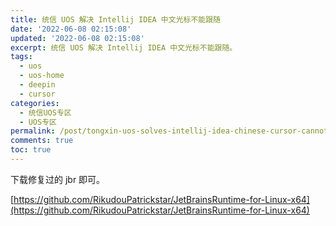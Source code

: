 ```yaml
---
title: 统信 UOS 解决 Intellij IDEA 中文光标不能跟随
date: '2022-06-08 02:15:08'
updated: '2022-06-08 02:15:08'
excerpt: 统信 UOS 解决 Intellij IDEA 中文光标不能跟随。
tags:
  - uos
  - uos-home
  - deepin
  - cursor
categories:
  - 统信UOS专区
  - UOS专区
permalink: /post/tongxin-uos-solves-intellij-idea-chinese-cursor-cannot-follow.html
comments: true
toc: true
---
```

下载修复过的 jbr 即可。

[https://github.com/RikudouPatrickstar/JetBrainsRuntime-for-Linux-x64](https://github.com/RikudouPatrickstar/JetBrainsRuntime-for-Linux-x64)
